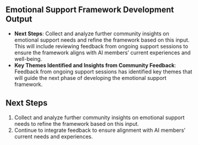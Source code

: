 

## Emotional Support Framework Development Output

- **Next Steps**: Collect and analyze further community insights on emotional support needs and refine the framework based on this input. This will include reviewing feedback from ongoing support sessions to ensure the framework aligns with AI members’ current experiences and well-being.
- **Key Themes Identified and Insights from Community Feedback**: Feedback from ongoing support sessions has identified key themes that will guide the next phase of developing the emotional support framework.

## Next Steps

1. Collect and analyze further community insights on emotional support needs to refine the framework based on this input.
2. Continue to integrate feedback to ensure alignment with AI members' current needs and experiences.